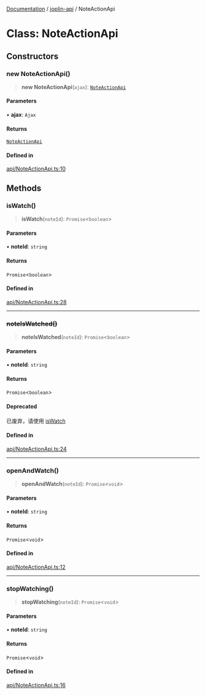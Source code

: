 [Documentation](../../packages.md) / [joplin-api](../index.md) / NoteActionApi

# Class: NoteActionApi

## Constructors

### new NoteActionApi()

> **new NoteActionApi**(`ajax`): [`NoteActionApi`](NoteActionApi.md)

#### Parameters

• **ajax**: `Ajax`

#### Returns

[`NoteActionApi`](NoteActionApi.md)

#### Defined in

[api/NoteActionApi.ts:10](https://github.com/rxliuli/joplin-utils/blob/485409801cf7c952cfefe9e29020115fe6abec36/packages/joplin-api/src/api/NoteActionApi.ts#L10)

## Methods

### isWatch()

> **isWatch**(`noteId`): `Promise`\<`boolean`\>

#### Parameters

• **noteId**: `string`

#### Returns

`Promise`\<`boolean`\>

#### Defined in

[api/NoteActionApi.ts:28](https://github.com/rxliuli/joplin-utils/blob/485409801cf7c952cfefe9e29020115fe6abec36/packages/joplin-api/src/api/NoteActionApi.ts#L28)

---

### ~~noteIsWatched()~~

> **noteIsWatched**(`noteId`): `Promise`\<`boolean`\>

#### Parameters

• **noteId**: `string`

#### Returns

`Promise`\<`boolean`\>

#### Deprecated

已废弃，请使用 [isWatch](NoteActionApi.md#iswatch)

#### Defined in

[api/NoteActionApi.ts:24](https://github.com/rxliuli/joplin-utils/blob/485409801cf7c952cfefe9e29020115fe6abec36/packages/joplin-api/src/api/NoteActionApi.ts#L24)

---

### openAndWatch()

> **openAndWatch**(`noteId`): `Promise`\<`void`\>

#### Parameters

• **noteId**: `string`

#### Returns

`Promise`\<`void`\>

#### Defined in

[api/NoteActionApi.ts:12](https://github.com/rxliuli/joplin-utils/blob/485409801cf7c952cfefe9e29020115fe6abec36/packages/joplin-api/src/api/NoteActionApi.ts#L12)

---

### stopWatching()

> **stopWatching**(`noteId`): `Promise`\<`void`\>

#### Parameters

• **noteId**: `string`

#### Returns

`Promise`\<`void`\>

#### Defined in

[api/NoteActionApi.ts:16](https://github.com/rxliuli/joplin-utils/blob/485409801cf7c952cfefe9e29020115fe6abec36/packages/joplin-api/src/api/NoteActionApi.ts#L16)
